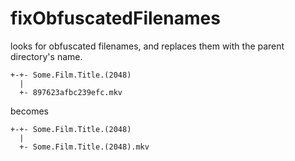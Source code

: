# fixObfuscatedFilenames
looks for obfuscated filenames, and replaces them with the parent directory's name.

```
+-+- Some.Film.Title.(2048)
  |
  +- 897623afbc239efc.mkv
```

becomes

```
+-+- Some.Film.Title.(2048)
  |
  +- Some.Film.Title.(2048).mkv
```
